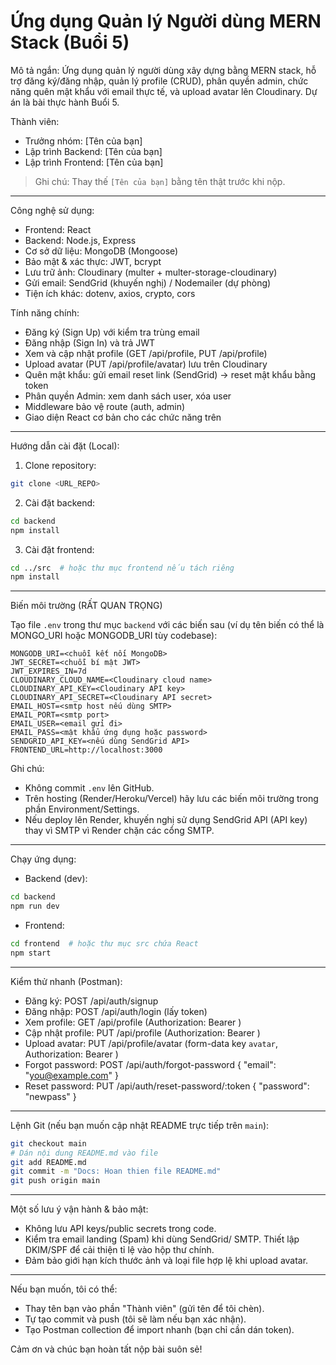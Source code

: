 # Ứng dụng Quản lý Người dùng MERN Stack (Buổi 5)

Mô tả ngắn:
Ứng dụng quản lý người dùng xây dựng bằng MERN stack, hỗ trợ đăng ký/đăng nhập, quản lý profile (CRUD), phân quyền admin, chức năng quên mật khẩu với email thực tế, và upload avatar lên Cloudinary. Dự án là bài thực hành Buổi 5.

Thành viên:
- Trưởng nhóm: [Tên của bạn]
- Lập trình Backend: [Tên của bạn]
- Lập trình Frontend: [Tên của bạn]

> Ghi chú: Thay thế `[Tên của bạn]` bằng tên thật trước khi nộp.

---

Công nghệ sử dụng:
- Frontend: React
- Backend: Node.js, Express
- Cơ sở dữ liệu: MongoDB (Mongoose)
- Bảo mật & xác thực: JWT, bcrypt
- Lưu trữ ảnh: Cloudinary (multer + multer-storage-cloudinary)
- Gửi email: SendGrid (khuyến nghị) / Nodemailer (dự phòng)
- Tiện ích khác: dotenv, axios, crypto, cors

Tính năng chính:
- Đăng ký (Sign Up) với kiểm tra trùng email
- Đăng nhập (Sign In) và trả JWT
- Xem và cập nhật profile (GET /api/profile, PUT /api/profile)
- Upload avatar (PUT /api/profile/avatar) lưu trên Cloudinary
- Quên mật khẩu: gửi email reset link (SendGrid) → reset mật khẩu bằng token
- Phân quyền Admin: xem danh sách user, xóa user
- Middleware bảo vệ route (auth, admin)
- Giao diện React cơ bản cho các chức năng trên

---

Hướng dẫn cài đặt (Local):

1. Clone repository:

```bash
git clone <URL_REPO>
```

2. Cài đặt backend:

```bash
cd backend
npm install
```

3. Cài đặt frontend:

```bash
cd ../src  # hoặc thư mục frontend nếu tách riêng
npm install
```

---

Biến môi trường (RẤT QUAN TRỌNG)

Tạo file `.env` trong thư mục `backend` với các biến sau (ví dụ tên biến có thể là MONGO_URI hoặc MONGODB_URI tùy codebase):

```
MONGODB_URI=<chuỗi kết nối MongoDB>
JWT_SECRET=<chuỗi bí mật JWT>
JWT_EXPIRES_IN=7d
CLOUDINARY_CLOUD_NAME=<Cloudinary cloud name>
CLOUDINARY_API_KEY=<Cloudinary API key>
CLOUDINARY_API_SECRET=<Cloudinary API secret>
EMAIL_HOST=<smtp host nếu dùng SMTP>
EMAIL_PORT=<smtp port>
EMAIL_USER=<email gửi đi>
EMAIL_PASS=<mật khẩu ứng dụng hoặc password>
SENDGRID_API_KEY=<nếu dùng SendGrid API>
FRONTEND_URL=http://localhost:3000
```

Ghi chú:
- Không commit `.env` lên GitHub.
- Trên hosting (Render/Heroku/Vercel) hãy lưu các biến môi trường trong phần Environment/Settings.
- Nếu deploy lên Render, khuyến nghị sử dụng SendGrid API (API key) thay vì SMTP vì Render chặn các cổng SMTP.

---

Chạy ứng dụng:

- Backend (dev):

```bash
cd backend
npm run dev
```

- Frontend:

```bash
cd frontend  # hoặc thư mục src chứa React
npm start
```

---

Kiểm thử nhanh (Postman):
- Đăng ký: POST /api/auth/signup
- Đăng nhập: POST /api/auth/login (lấy token)
- Xem profile: GET /api/profile (Authorization: Bearer <token>)
- Cập nhật profile: PUT /api/profile (Authorization: Bearer <token>)
- Upload avatar: PUT /api/profile/avatar (form-data key `avatar`, Authorization: Bearer <token>)
- Forgot password: POST /api/auth/forgot-password { "email": "you@example.com" }
- Reset password: PUT /api/auth/reset-password/:token { "password": "newpass" }

---

Lệnh Git (nếu bạn muốn cập nhật README trực tiếp trên `main`):

```bash
git checkout main
# Dán nội dung README.md vào file
git add README.md
git commit -m "Docs: Hoan thien file README.md"
git push origin main
```

---

Một số lưu ý vận hành & bảo mật:
- Không lưu API keys/public secrets trong code.
- Kiểm tra email landing (Spam) khi dùng SendGrid/ SMTP. Thiết lập DKIM/SPF để cải thiện tỉ lệ vào hộp thư chính.
- Đảm bảo giới hạn kích thước ảnh và loại file hợp lệ khi upload avatar.

---

Nếu bạn muốn, tôi có thể:
- Thay tên bạn vào phần "Thành viên" (gửi tên để tôi chèn).
- Tự tạo commit và push (tôi sẽ làm nếu bạn xác nhận).
- Tạo Postman collection để import nhanh (bạn chỉ cần dán token).

Cảm ơn và chúc bạn hoàn tất nộp bài suôn sẻ!
